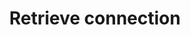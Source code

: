 ---
title: Retrieve connection
api:
  file: accounts.json
  operationId: get_{id}connections{connection_id}
deprecated: false
hidden: false
link:
  new_tab: false
metadata:
  robots: index
---